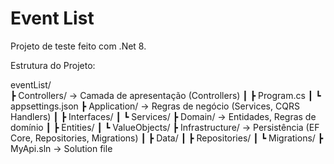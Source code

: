 <!--
* README.md 
* event-list 
*
* Created by Tiago Amaral on 05/09/2025. 
* Copyright ©2024 Tiago Amaral. All rights reserved.
-->


# Event List

Projeto de teste feito com .Net 8.

Estrutura do Projeto: 


eventList/             
 ┣ Controllers/ → Camada de apresentação (Controllers)
 ┃ ┣ Program.cs
 ┃ ┗ appsettings.json
 ┣ Application/            → Regras de negócio (Services, CQRS Handlers)
 ┃ ┣ Interfaces/
 ┃ ┗ Services/
 ┣ Domain/                 → Entidades, Regras de domínio
 ┃ ┣ Entities/
 ┃ ┗ ValueObjects/
 ┣ Infrastructure/         → Persistência (EF Core, Repositories, Migrations)
 ┃ ┣ Data/
 ┃ ┣ Repositories/
 ┃ ┗ Migrations/
 ┣ MyApi.sln                     → Solution file